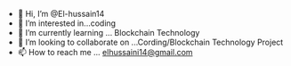 - 👋 Hi, I’m @El-hussain14
- 👀 I’m interested in...coding 
- 🌱 I’m currently learning ... Blockchain Technology
- 💞️ I’m looking to collaborate on ...Cording/Blockchain Technology Project
- 📫 How to reach me ... elhussaini14@gmail.com

<!---
El-hussain14/El-hussain14 is a ✨ special ✨ repository because its `README.md` (this file) appears on your GitHub profile.
You can click the Preview link to take a look at your changes.
--->
